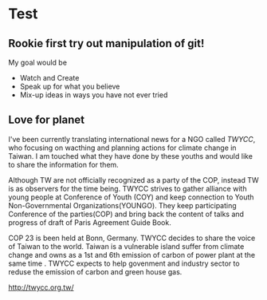 # Test


Rookie first try out manipulation of git!
---------
My goal would be

- Watch and Create
- Speak up for what you believe
- Mix-up ideas in ways you have not ever tried

Love for planet
---------

I've been currently translating international news for a NGO called *TWYCC*, 
who focusing on wacthing and planning actions for climate change in Taiwan.
I am touched what they have done by these youths and would like to share the information for them.

Although TW are not officially recognized as a party of the COP, instead TW is as observers for the time being.
TWYCC strives to gather alliance with young people at Conference of Youth (COY) and 
keep connection to Youth Non-Governmental Organizations(YOUNGO).
They keep participating Conference of the parties(COP) and bring back the content of talks 
and progress of draft of Paris Agreement Guide Book.

COP 23 is been held at Bonn, Germany. 
TWYCC decides to share the voice of Taiwan to the world.
Taiwan is a vulnerable island suffer from climate change and owns as a 1st and 6th emission of carbon of power plant at the same time . 
TWYCC expects to help govenment and industry sector to reduse the emission of carbon and green house gas.

 http://twycc.org.tw/
